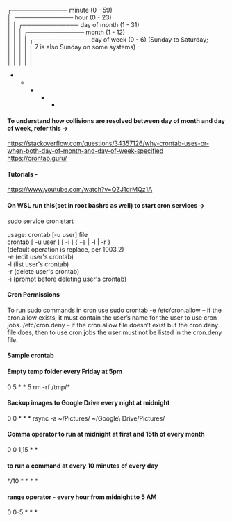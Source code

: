 ┌───────────── minute (0 - 59) <br/> 
│ ┌───────────── hour (0 - 23) <br/>
│ │ ┌───────────── day of month (1 - 31) <br/>
│ │ │ ┌───────────── month (1 - 12) <br/>
│ │ │ │ ┌───────────── day of week (0 - 6) (Sunday to Saturday; <br/>
│ │ │ │ │                                      7 is also Sunday on some systems) <br/>
│ │ │ │ │<br/>
│ │ │ │ │<br/>
* * * * * <command>

#### To understand how collisions are resolved between day of month and day of week, refer this -> 
https://stackoverflow.com/questions/34357126/why-crontab-uses-or-when-both-day-of-month-and-day-of-week-specified<br/>
https://crontab.guru/

#### Tutorials - 
https://www.youtube.com/watch?v=QZJ1drMQz1A


#### On WSL run this(set in root bashrc as well) to start cron services ->
sudo service cron start

usage:  crontab [-u user] file <br/>
        crontab [ -u user ] [ -i ] { -e | -l | -r } <br/>
                (default operation is replace, per 1003.2) <br/>
        -e      (edit user's crontab) <br/>
        -l      (list user's crontab) <br/>
        -r      (delete user's crontab) <br/>
        -i      (prompt before deleting user's crontab) <br/>


#### Cron Permissions 
 To run sudo commands in cron
 use sudo crontab -e
 /etc/cron.allow – if the cron.allow exists, it must contain the user’s name for the user to use cron jobs.
 /etc/cron.deny – if the cron.allow file doesn’t exist but the cron.deny file does, then to use cron jobs the user must not be listed in the cron.deny file.

#### Sample crontab

#### Empty temp folder every Friday at 5pm
0 5 * * 5 rm -rf /tmp/*

#### Backup images to Google Drive every night at midnight
0 0 * * * rsync -a ~/Pictures/ ~/Google\ Drive/Pictures/

#### Comma operator to run at midnight at first and 15th of every month
0 0 1,15 * * <command>

#### to run a command at every 10 minutes of every day
*/10 * * * * <command>

#### range operator - every hour from midnight to 5 AM
0 0-5 * * * <command>


